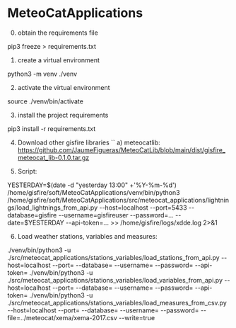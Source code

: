 # MeteoCatApplications

0. obtain the requirements file

pip3 freeze > requirements.txt

1. create a virtual environment

python3 -m venv ./venv

2. activate the virtual environment

source ./venv/bin/activate

3. install the project requirements

pip3 install -r requirements.txt

4. Download other gisfire libraries
``
a) meteocatlib: https://github.com/JaumeFigueras/MeteoCatLib/blob/main/dist/gisfire_meteocat_lib-0.1.0.tar.gz

5. Script:

YESTERDAY=$(date -d "yesterday 13:00" +'%Y-%m-%d')
/home/gisfire/soft/MeteoCatApplications/venv/bin/python3 /home/gisfire/soft/MeteoCatApplications/src/meteocat_applications/lightnings/load_lightnings_from_api.py --host=localhost --port=5433 --database=gisfire --username=gisfireuser --password=... --date=$YESTERDAY --api-token=... >> /home/gisfire/logs/xdde.log 2>&1

6. Load weather stations, variables and measures:

./venv/bin/python3 -u ./src/meteocat_applications/stations_variables/load_stations_from_api.py --host=localhost --port=<port> --database=<database> --username=<user> --password=<password> --api-token=<token>
./venv/bin/python3 -u ./src/meteocat_applications/stations_variables/load_variables_from_api.py --host=localhost --port=<port> --database=<database> --username=<user> --password=<password> --api-token=<token>
./venv/bin/python3 -u ./src/meteocat_applications/stations_variables/load_measures_from_csv.py --host=localhost --port=<port> --database=<database> --username=<user> --password=<password> --file=../meteocat/xema/xema-2017.csv --write=true
